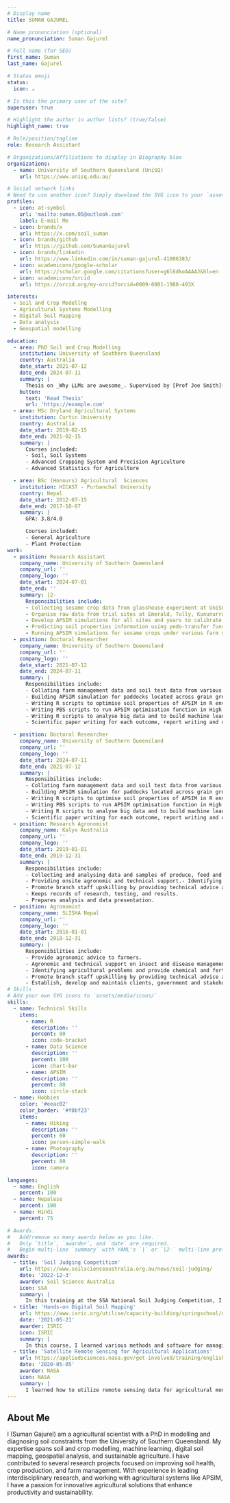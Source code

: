 ```yaml
---
# Display name
title: SUMAN GAJUREL

# Name pronunciation (optional)
name_pronunciation: Suman Gajurel

# Full name (for SEO)
first_name: Suman
last_name: Gajurel

# Status emoji
status:
  icon: ☕️

# Is this the primary user of the site?
superuser: true

# Highlight the author in author lists? (true/false)
highlight_name: true

# Role/position/tagline
role: Research Assistant

# Organizations/Affiliations to display in Biography blox
organizations:
  - name: University of Southern Queensland (UniSQ)
    url: https://www.unisq.edu.au/

# Social network links
# Need to use another icon? Simply download the SVG icon to your `assets/media/icons/` folder.
profiles:
  - icon: at-symbol
    url: 'mailto:suman.05@outlook.com'
    label: E-mail Me
  - icon: brands/x
    url: https://x.com/soil_suman
  - icon: brands/github
    url: https://github.com/SumanGajurel
  - icon: brands/linkedin
    url: https://www.linkedin.com/in/suman-gajurel-41006383/
  - icon: academicons/google-scholar
    url: https://scholar.google.com/citations?user=g6l6dkoAAAAJ&hl=en
  - icon: academicons/orcid
    url: https://orcid.org/my-orcid?orcid=0009-0001-1988-493X

interests:
  - Soil and Crop Modellng
  - Agricultural Systems Modelling
  - Digital Soil Mapping
  - Data analysis
  - Geospatial modelling

education:
  - area: PhD Soil and Crop Modelling
    institution: University of Southern Queensland
    country: Australia
    date_start: 2021-07-12
    date_end: 2024-07-11
    summary: |
      Thesis on _Why LLMs are awesome_. Supervised by [Prof Joe Smith](https://example.com). Presented papers at 5 IEEE conferences with the contributions being published in 2 Springer journals.
    button:
      text: 'Read Thesis'
      url: 'https://example.com'
  - area: MSc Dryland Agricultural Systems
    institution: Curtin University
    country: Australia
    date_start: 2019-02-15
    date_end: 2021-02-15
    summary: |
      Courses included:
      - Soil, Soil Systems
      - Advanced Cropping System and Precision Agriculture
      - Advanced Statistics for Agriculture

  - area: BSc (Honours) Agricultural  Sciences
    institution: HICAST - Purbanchal University
    country: Nepal
    date_start: 2012-07-15
    date_end: 2017-10-07
    summary: |
      GPA: 3.8/4.0

      Courses included:
      - General Agriculture
      - Plant Protection
work:
  - position: Research Assistant
    company_name: University of Southern Queensland
    company_url: ''
    company_logo: ''
    date_start: 2024-07-01
    date_end: ''
    summary: |2-
      Responsibilities include:
      - Collecting sesame crop data from glasshouse experiment at UniSQ,
      - Organise raw data from trial sites at Emerald, Tully, Kununurra, and Katherine into a usable format.
      - Develop APSIM simulations for all sites and years to calibrate and validate the sesame crop model.
      - Predicting soil properties information using pedo-transfer functions to feed into APSIM simulation.
      - Running APSIM simulations for sesame crops under various farm management scenarios.
  - position: Doctoral Researcher
    company_name: University of Southern Queensland
    company_url: ''
    company_logo: ''
    date_start: 2021-07-12
    date_end: 2024-07-11
    summary: |
      Responsibilities include:
      - Collating farm management data and soil test data from various sources including government agencies and organise it into a usable format.
      - Building APSIM simulation for paddocks located across grain growing regions.
      - Writing R scripts to optimise soil properties of APSIM in R environment to predict soil hydraulic parameters.
      - Writing PBS scripts to run APSIM optimisation function in High Performance Computing environment.- Extracting environmental and soil properties data from national databases.
      - Writing R scripts to analyse big data and to build machine learning models for multiple soil chemical properties to diagnose chemical constraints.
      - Scientific paper writing for each outcome, report writing and conference presentations.

  - position: Doctoral Researcher
    company_name: University of Southern Queensland
    company_url: ''
    company_logo: ''
    date_start: 2024-07-11
    date_end: 2021-07-12
    summary: |
      Responsibilities include:
      - Collating farm management data and soil test data from various sources including government agencies and organise it into a usable format.
      - Building APSIM simulation for paddocks located across grain growing regions.
      - Writing R scripts to optimise soil properties of APSIM in R environment to predict soil hydraulic parameters.
      - Writing PBS scripts to run APSIM optimisation function in High Performance Computing environment.- Extracting environmental and soil properties data from national databases.
      - Writing R scripts to analyse big data and to build machine learning models for multiple soil chemical properties to diagnose chemical constraints.
      - Scientific paper writing for each outcome, report writing and conference presentations.
  - position: Research Agronomist
    company_name: Kalyx Australia
    company_url: ''
    company_logo: ''
    date_start: 2019-01-01
    date_end: 2019-12-31
    summary: |
      Responsibilities include:
      - Collecting and analysing data and samples of produce, feed and soil from herbicide trials
      - Providing onsite agronomic and technical support.- Identifying agricultural problems and researching procedures and techniques to solve them.
      - Promote branch staff upskilling by providing technical advice and product recommendations.
      - Keeps records of research, testing, and results.
      - Prepares analysis and data presentation.
  - position: Agronomist
    company_name: SLISHA Nepal
    company_url: ''
    company_logo: ''
    date_start: 2016-01-01
    date_end: 2018-12-31
    summary: |
      Responsibilities include:
      - Provide agronomic advice to farmers.
      - Agronomic and technical support on insect and disease management.
      - Identifying agricultural problems and provide chemical and fertiliser recommendation.
      - Promote branch staff upskilling by providing technical advice and product recommendations.
      - Establish, develop and maintain clients, government and stakeholder relations.
# Skills
# Add your own SVG icons to `assets/media/icons/`
skills:
  - name: Technical Skills
    items:
      - name: R
        description: ''
        percent: 80
        icon: code-bracket
      - name: Data Science
        description: ''
        percent: 100
        icon: chart-bar
      - name: APSIM
        description: ''
        percent: 80
        icon: circle-stack
  - name: Hobbies
    color: '#eeac02'
    color_border: '#f0bf23'
    items:
      - name: Hiking
        description: ''
        percent: 60
        icon: person-simple-walk
      - name: Photography
        description: ''
        percent: 80
        icon: camera

languages:
  - name: English
    percent: 100
  - name: Nepalese
    percent: 100
  - name: Hindi
    percent: 75

# Awards.
#   Add/remove as many awards below as you like.
#   Only `title`, `awarder`, and `date` are required.
#   Begin multi-line `summary` with YAML's `|` or `|2-` multi-line prefix and indent 2 spaces below.
awards:
  - title: 'Soil Judging Competition'
    url: https://www.soilscienceaustralia.org.au/news/soil-judging/ 
    date: '2022-12-3'
    awarder: Soil Science Australia
    icon: SSA
    summary: |
      In this training at the SSA National Soil Judging Competition, I studied soil profiles, which deepened my understanding of the variability of soils across different landscapes. This prestigious event also provided a valuable opportunity to connect with fellow early career soil scientists from across Australia. I was able to network with and learn from experienced soil scientists, enhancing my knowledge of soil classification and capability assessment. Overall, the experience was both educational and rewarding.
  - title: 'Hands-on Digital Soil Mapping'
    url: https://www.isric.org/utilise/capacity-building/springschool/dsm-2021
    date: '2021-05-21'
    awarder: ISRIC
    icon: ISRIC
    summary: |
      In this course, I learned various methods and software for managing, analyzing, and mapping soil types and properties using the R environment for statistical computing. The combination of lectures and hands-on computer exercises helped me understand key topics such as geostatistics, machine learning for soil mapping, soil functional mapping, proximal soil sensing, uncertainty quantification, sampling for mapping, and statistical validation. This training enhanced my knowledge of digital soil mapping theory and practice, equipping me to apply these methods to my own datasets. The course was led by experienced pedometricians and soil data analysis specialists, further enriching my learning experience.
  - title: 'Satellite Remote Sensing for Agricultural Applications'
    url: https://appliedsciences.nasa.gov/get-involved/training/english/arset-satellite-remote-sensing-agricultural-applications
    date: '2020-05-05'
    awarder: NASA
    icon: NASA
    summary: |
      I learned how to utilize remote sensing data for agricultural monitoring, particularly focusing on drought and crop assessment. The webinar equipped participants with the knowledge to evaluate regions of the world where agricultural productivity is above or below long-term trends, thereby informing decisions related to market stability..
---
```


## About Me

I (Suman Gajurel) am  a agricultural scientist with a PhD in modelling and diagnosing soil constraints from the University of Southern Queensland. My expertise spans soil and crop modelling, machine learning, digital soil mapping, geospatial analysis, and sustainable agriculture. I have contributed to several research projects focused on improving soil health, crop production, and farm management. With experience in leading interdisciplinary research, and working with agricultural systems like APSIM, I have a passion for innovative agricultural solutions that enhance productivity and sustainability.

